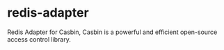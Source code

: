 # redis-adapter
Redis Adapter for Casbin, Casbin is a powerful and efficient open-source access control library.
